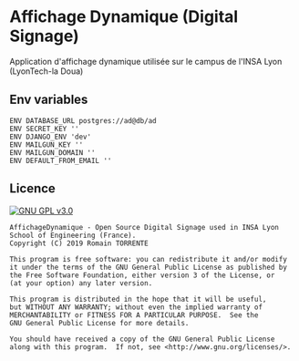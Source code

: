 # Affichage Dynamique (Digital Signage)
Application d'affichage dynamique utilisée sur le campus de l'INSA Lyon (LyonTech-la Doua)

## Env variables

```
ENV DATABASE_URL postgres://ad@db/ad
ENV SECRET_KEY ''
ENV DJANGO_ENV 'dev'
ENV MAILGUN_KEY ''
ENV MAILGUN_DOMAIN ''
ENV DEFAULT_FROM_EMAIL ''
```
## Licence

[![GNU GPL v3.0](http://www.gnu.org/graphics/gplv3-127x51.png)](http://www.gnu.org/licenses/gpl.html)

```
AffichageDynamique - Open Source Digital Signage used in INSA Lyon School of Engineering (France).
Copyright (C) 2019 Romain TORRENTE

This program is free software: you can redistribute it and/or modify
it under the terms of the GNU General Public License as published by
the Free Software Foundation, either version 3 of the License, or
(at your option) any later version.

This program is distributed in the hope that it will be useful,
but WITHOUT ANY WARRANTY; without even the implied warranty of
MERCHANTABILITY or FITNESS FOR A PARTICULAR PURPOSE.  See the
GNU General Public License for more details.

You should have received a copy of the GNU General Public License
along with this program.  If not, see <http://www.gnu.org/licenses/>.
```
